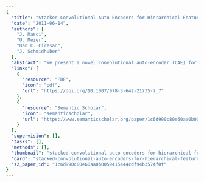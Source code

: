 ```yaml
---
{
  "title": "Stacked Convolutional Auto-Encoders for Hierarchical Feature Extraction",
  "date": "2011-06-14",
  "authors": [
    "J. Masci",
    "U. Meier",
    "Dan C. Ciresan",
    "J. Schmidhuber"
  ],
  "abstract": "We present a novel convolutional auto-encoder (CAE) for unsupervised feature learning. A stack of CAEs forms a convolutional neural network (CNN). Each CAE is trained using conventional on-line gradient descent without additional regularization terms. A max-pooling layer is essential to learn biologically plausible features consistent with those found by previous approaches. Initializing a CNN with filters of a trained CAE stack yields superior performance on a digit (MNIST) and an object recognition (CIFAR10) benchmark.",
  "links": [
    {
      "resource": "PDF",
      "icon": "pdf",
      "url": "https://doi.org/10.1007/978-3-642-21735-7_7"
    },
    {
      "resource": "Semantic Scholar",
      "icon": "semanticscholar",
      "url": "https://www.semanticscholar.org/paper/1c6d990c80e60aa0b0059415444cdf94b3574f0f"
    }
  ],
  "supervision": [],
  "tasks": [],
  "methods": [],
  "thumbnail": "stacked-convolutional-auto-encoders-for-hierarchical-feature-extraction-thumb.jpg",
  "card": "stacked-convolutional-auto-encoders-for-hierarchical-feature-extraction-card.jpg",
  "s2_paper_id": "1c6d990c80e60aa0b0059415444cdf94b3574f0f"
}
---
```


